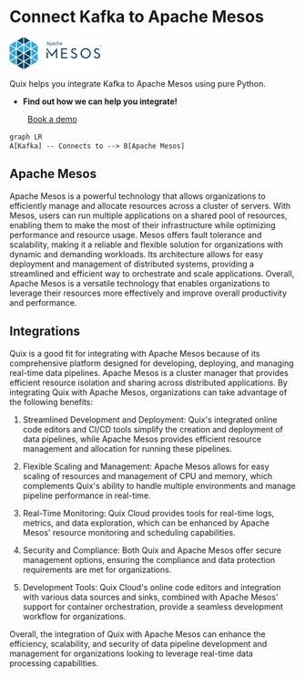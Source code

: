 # Connect Kafka to Apache Mesos

![](./images/logo_1.jpg)

Quix helps you integrate Kafka to Apache Mesos using pure Python.

<div class="grid cards blog-grid-card" markdown>

- __Find out how we can help you integrate!__

    <a class="md-button md-button--primary" href="https://share.hsforms.com/1iW0TmZzKQMChk0lxd_tGiw4yjw2?__hstc=175542013.2303933fbd746c0ac86d9ccbe9bc9100.1728383268831.1729603416735.1729620918855.31&__hssc=175542013.1.1729620918855&__hsfp=2132701734" target="_blank" style="margin:.5rem;">Book a demo</a>

</div>

```mermaid
graph LR
A[Kafka] -- Connects to --> B[Apache Mesos]
```

## Apache Mesos

Apache Mesos is a powerful technology that allows organizations to efficiently manage and allocate resources across a cluster of servers. With Mesos, users can run multiple applications on a shared pool of resources, enabling them to make the most of their infrastructure while optimizing performance and resource usage. Mesos offers fault tolerance and scalability, making it a reliable and flexible solution for organizations with dynamic and demanding workloads. Its architecture allows for easy deployment and management of distributed systems, providing a streamlined and efficient way to orchestrate and scale applications. Overall, Apache Mesos is a versatile technology that enables organizations to leverage their resources more effectively and improve overall productivity and performance.

## Integrations

Quix is a good fit for integrating with Apache Mesos because of its comprehensive platform designed for developing, deploying, and managing real-time data pipelines. Apache Mesos is a cluster manager that provides efficient resource isolation and sharing across distributed applications. By integrating Quix with Apache Mesos, organizations can take advantage of the following benefits:

1. Streamlined Development and Deployment: Quix's integrated online code editors and CI/CD tools simplify the creation and deployment of data pipelines, while Apache Mesos provides efficient resource management and allocation for running these pipelines.

2. Flexible Scaling and Management: Apache Mesos allows for easy scaling of resources and management of CPU and memory, which complements Quix's ability to handle multiple environments and manage pipeline performance in real-time.

3. Real-Time Monitoring: Quix Cloud provides tools for real-time logs, metrics, and data exploration, which can be enhanced by Apache Mesos' resource monitoring and scheduling capabilities.

4. Security and Compliance: Both Quix and Apache Mesos offer secure management options, ensuring the compliance and data protection requirements are met for organizations.

5. Development Tools: Quix Cloud's online code editors and integration with various data sources and sinks, combined with Apache Mesos' support for container orchestration, provide a seamless development workflow for organizations.

Overall, the integration of Quix with Apache Mesos can enhance the efficiency, scalability, and security of data pipeline development and management for organizations looking to leverage real-time data processing capabilities.

